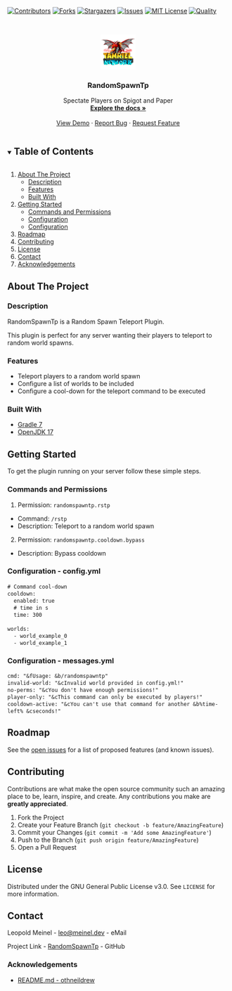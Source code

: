 <!-- PROJECT SHIELDS -->
[![Contributors][contributors-shield]][contributors-url]
[![Forks][forks-shield]][forks-url]
[![Stargazers][stars-shield]][stars-url]
[![Issues][issues-shield]][issues-url]
[![MIT License][license-shield]][license-url]
[![Quality][quality-shield]][quality-url]

<!-- PROJECT LOGO -->
<!--suppress ALL -->
<br />
<p align="center">
  <a href="https://github.com/LeoMeinel/RandomSpawnTp">
    <img src="images/logo.png" alt="Logo" width="80" height="80">
  </a>

<h3 align="center">RandomSpawnTp</h3>

  <p align="center">
    Spectate Players on Spigot and Paper
    <br />
    <a href="https://github.com/LeoMeinel/RandomSpawnTp"><strong>Explore the docs »</strong></a>
    <br />
    <br />
    <a href="https://github.com/LeoMeinel/RandomSpawnTp">View Demo</a>
    ·
    <a href="https://github.com/LeoMeinel/RandomSpawnTp/issues">Report Bug</a>
    ·
    <a href="https://github.com/LeoMeinel/RandomSpawnTp/issues">Request Feature</a>
  </p>

<!-- TABLE OF CONTENTS -->
<details open="open">
  <summary><h2 style="display: inline-block">Table of Contents</h2></summary>
  <ol>
    <li>
      <a href="#about-the-project">About The Project</a>
      <ul>
        <li><a href="#description">Description</a></li>
        <li><a href="#features">Features</a></li>
        <li><a href="#built-with">Built With</a></li>
      </ul>
    </li>
    <li>
      <a href="#getting-started">Getting Started</a>
      <ul>
        <li><a href="#commands-and-permissions">Commands and Permissions</a></li>
        <li><a href="#configuration - config.yml">Configuration</a></li>
		<li><a href="#configuration - messages.yml">Configuration</a></li>
      </ul>
    </li>
    <li><a href="#roadmap">Roadmap</a></li>
    <li><a href="#contributing">Contributing</a></li>
    <li><a href="#license">License</a></li>
    <li><a href="#contact">Contact</a></li>
    <li><a href="#acknowledgements">Acknowledgements</a></li>
  </ol>
</details>

<!-- ABOUT THE PROJECT -->

## About The Project

### Description

RandomSpawnTp is a Random Spawn Teleport Plugin.

This plugin is perfect for any server wanting their players to teleport to random world spawns.

### Features

* Teleport players to a random world spawn
* Configure a list of worlds to be included
* Configure a cool-down for the teleport command to be executed

### Built With

* [Gradle 7](https://docs.gradle.org/7.4/release-notes.html)
* [OpenJDK 17](https://openjdk.java.net/projects/jdk/17/)

<!-- GETTING STARTED -->

## Getting Started

To get the plugin running on your server follow these simple steps.

### Commands and Permissions

1. Permission: `randomspawntp.rstp`

* Command: `/rstp`
* Description: Teleport to a random world spawn

2. Permission: `randomspawntp.cooldown.bypass`

* Description: Bypass cooldown

### Configuration - config.yml

```
# Command cool-down
cooldown:
  enabled: true
  # time in s
  time: 300

worlds:
  - world_example_0
  - world_example_1
```

### Configuration - messages.yml

```
cmd: "&fUsage: &b/randomspawntp"
invalid-world: "&cInvalid world provided in config.yml!"
no-perms: "&cYou don't have enough permissions!"
player-only: "&cThis command can only be executed by players!"
cooldown-active: "&cYou can't use that command for another &b%time-left% &cseconds!"
```

<!-- ROADMAP -->

## Roadmap

See the [open issues](https://github.com/LeoMeinel/RandomSpawnTp/issues) for a list of proposed features (and known
issues).

<!-- CONTRIBUTING -->

## Contributing

Contributions are what make the open source community such an amazing place to be, learn, inspire, and create. Any
contributions you make are **greatly appreciated**.

1. Fork the Project
2. Create your Feature Branch (`git checkout -b feature/AmazingFeature`)
3. Commit your Changes (`git commit -m 'Add some AmazingFeature'`)
4. Push to the Branch (`git push origin feature/AmazingFeature`)
5. Open a Pull Request

<!-- LICENSE -->

## License

Distributed under the GNU General Public License v3.0. See `LICENSE` for more information.

<!-- CONTACT -->

## Contact

Leopold Meinel - [leo@meinel.dev](mailto:leo@meinel.dev) - eMail

Project Link - [RandomSpawnTp](https://github.com/LeoMeinel/RandomSpawnTp) - GitHub

<!-- ACKNOWLEDGEMENTS -->

### Acknowledgements

* [README.md - othneildrew](https://github.com/othneildrew/Best-README-Template)

<!-- MARKDOWN LINKS & IMAGES -->

[contributors-shield]: https://img.shields.io/github/contributors-anon/LeoMeinel/RandomSpawnTp?style=for-the-badge

[contributors-url]: https://github.com/LeoMeinel/RandomSpawnTp/graphs/contributors

[forks-shield]: https://img.shields.io/github/forks/LeoMeinel/RandomSpawnTp?label=Forks&style=for-the-badge

[forks-url]: https://github.com/LeoMeinel/RandomSpawnTp/network/members

[stars-shield]: https://img.shields.io/github/stars/LeoMeinel/RandomSpawnTp?style=for-the-badge

[stars-url]: https://github.com/LeoMeinel/RandomSpawnTp/stargazers

[issues-shield]: https://img.shields.io/github/issues/LeoMeinel/RandomSpawnTp?style=for-the-badge

[issues-url]: https://github.com/LeoMeinel/RandomSpawnTp/issues

[license-shield]: https://img.shields.io/github/license/LeoMeinel/RandomSpawnTp?style=for-the-badge

[license-url]: https://github.com/LeoMeinel/RandomSpawnTp/blob/main/LICENSE

[quality-shield]: https://img.shields.io/codefactor/grade/github/LeoMeinel/RandomSpawnTp?style=for-the-badge

[quality-url]: https://www.codefactor.io/repository/github/LeoMeinel/RandomSpawnTp
